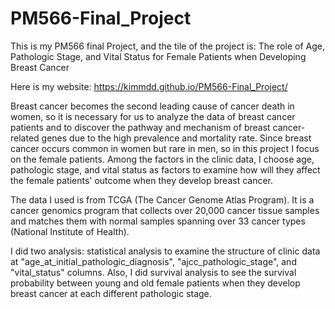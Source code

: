 # PM566-Final_Project

This is my PM566 final Project, and the tile of the project is: 
The role of Age, Pathologic Stage, and Vital Status for Female Patients when Developing Breast Cancer

Here is my website: https://kimmdd.github.io/PM566-Final_Project/

Breast cancer becomes the second leading cause of cancer death in women, so it is necessary for us to analyze the data of breast cancer patients and to discover the pathway and mechanism of breast cancer-related genes due to the high prevalence and mortality rate. Since breast cancer occurs common in women but rare in men, so in this project I focus on the female patients. Among the factors in the clinic data, I choose age, pathologic stage, and vital status as factors to examine how will they affect the female patients' outcome when they develop breast cancer.

The data I used is from TCGA (The Cancer Genome Atlas Program). It is a cancer genomics program that collects over 20,000 cancer tissue samples and matches them with normal samples spanning over 33 cancer types (National Institute of Health).

I did two analysis: statistical analysis to examine the structure of clinic data at "age_at_initial_pathologic_diagnosis", "ajcc_pathologic_stage", and "vital_status" columns. Also, I did survival analysis to see the survival probability between young and old female patients when they develop breast cancer at each different pathologic stage. 

